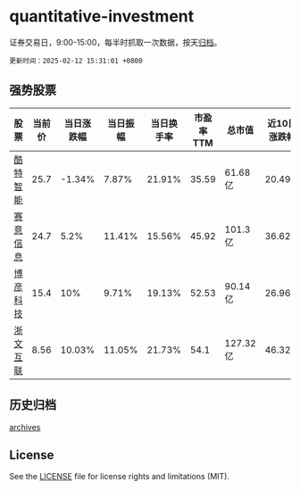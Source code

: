 # quantitative-investment

证券交易日，9:00-15:00，每半时抓取一次数据，按天[归档](archives)。

`更新时间：2025-02-12 15:31:01 +0800`

## 强势股票

|股票|当前价|当日涨跌幅|当日振幅|当日换手率|市盈率TTM|总市值|近10日涨跌幅|
|----|----|----|----|----|----|----|----|
|[酷特智能](https://xueqiu.com/S/SZ300840)|25.7|-1.34%|7.87%|21.91%|35.59|61.68亿|20.49%|
|[赛意信息](https://xueqiu.com/S/SZ300687)|24.7|5.2%|11.41%|15.56%|45.92|101.3亿|36.62%|
|[博彦科技](https://xueqiu.com/S/SZ002649)|15.4|10%|9.71%|19.13%|52.53|90.14亿|26.96%|
|[浙文互联](https://xueqiu.com/S/SH600986)|8.56|10.03%|11.05%|21.73%|54.1|127.32亿|46.32%|

## 历史归档

[archives](archives)

## License

See the [LICENSE](LICENSE) file for license rights and limitations (MIT).